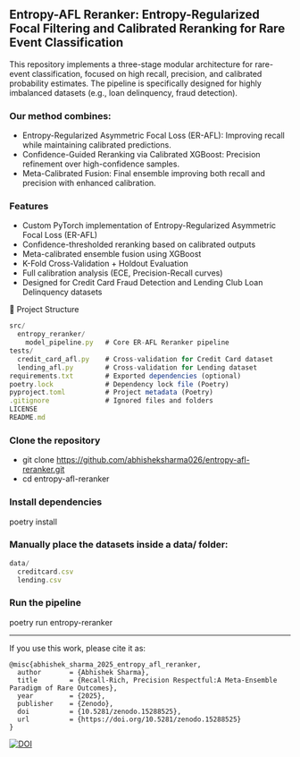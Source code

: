 ## Entropy-AFL Reranker: Entropy-Regularized Focal Filtering and Calibrated Reranking for Rare Event Classification

This repository implements a three-stage modular architecture for rare-event classification, focused on high recall, precision, and calibrated probability estimates.
The pipeline is specifically designed for highly imbalanced datasets (e.g., loan delinquency, fraud detection).

### Our method combines:

- Entropy-Regularized Asymmetric Focal Loss (ER-AFL): Improving recall while maintaining calibrated predictions.
- Confidence-Guided Reranking via Calibrated XGBoost: Precision refinement over high-confidence samples.
- Meta-Calibrated Fusion: Final ensemble improving both recall and precision with enhanced calibration.

### Features
- Custom PyTorch implementation of Entropy-Regularized Asymmetric Focal Loss (ER-AFL)
- Confidence-thresholded reranking based on calibrated outputs
- Meta-calibrated ensemble fusion using XGBoost
- K-Fold Cross-Validation + Holdout Evaluation
- Full calibration analysis (ECE, Precision-Recall curves)
- Designed for Credit Card Fraud Detection and Lending Club Loan Delinquency datasets

📂 Project Structure
```javascript
src/
  entropy_reranker/
    model_pipeline.py   # Core ER-AFL Reranker pipeline
tests/
  credit_card_afl.py    # Cross-validation for Credit Card dataset
  lending_afl.py        # Cross-validation for Lending dataset
requirements.txt        # Exported dependencies (optional)
poetry.lock             # Dependency lock file (Poetry)
pyproject.toml          # Project metadata (Poetry)
.gitignore              # Ignored files and folders
LICENSE
README.md
```

### Clone the repository
- git clone https://github.com/abhisheksharma026/entropy-afl-reranker.git
- cd entropy-afl-reranker

### Install dependencies
poetry install

### Manually place the datasets inside a data/ folder:
```javascript
data/
  creditcard.csv
  lending.csv
```

### Run the pipeline
poetry run entropy-reranker

---
If you use this work, please cite it as: 

```
@misc{abhishek_sharma_2025_entropy_afl_reranker,
  author       = {Abhishek Sharma},
  title        = {Recall-Rich, Precision Respectful:A Meta-Ensemble Paradigm of Rare Outcomes},
  year         = {2025},
  publisher    = {Zenodo},
  doi          = {10.5281/zenodo.15288525},
  url          = {https://doi.org/10.5281/zenodo.15288525}
}
```
[![DOI](https://zenodo.org/badge/DOI/10.5281/zenodo.15288525.svg)](https://doi.org/10.5281/zenodo.15288525)
